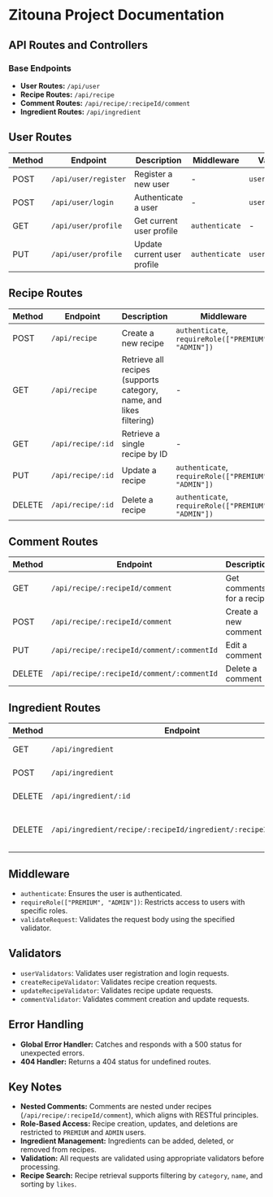 # Zitouna Project Documentation

## API Routes and Controllers

### Base Endpoints
- **User Routes:** `/api/user`
- **Recipe Routes:** `/api/recipe`
- **Comment Routes:** `/api/recipe/:recipeId/comment`
- **Ingredient Routes:** `/api/ingredient`

## User Routes
| Method | Endpoint | Description | Middleware | Validators |
|--------|---------|-------------|------------|------------|
| POST   | `/api/user/register` | Register a new user | - | `userValidators` |
| POST   | `/api/user/login` | Authenticate a user | - | `userValidators` |
| GET    | `/api/user/profile` | Get current user profile | `authenticate` | - |
| PUT    | `/api/user/profile` | Update current user profile | `authenticate` | `userValidators` |

## Recipe Routes
| Method | Endpoint | Description | Middleware | Validators |
|--------|---------|-------------|------------|------------|
| POST   | `/api/recipe` | Create a new recipe | `authenticate`, `requireRole(["PREMIUM", "ADMIN"])` | `createRecipeValidator`, `validateRequest` |
| GET    | `/api/recipe` | Retrieve all recipes (supports category, name, and likes filtering) | - | - |
| GET    | `/api/recipe/:id` | Retrieve a single recipe by ID | - | - |
| PUT    | `/api/recipe/:id` | Update a recipe | `authenticate`, `requireRole(["PREMIUM", "ADMIN"])` | `updateRecipeValidator`, `validateRequest` |
| DELETE | `/api/recipe/:id` | Delete a recipe | `authenticate`, `requireRole(["PREMIUM", "ADMIN"])` | - |

## Comment Routes
| Method | Endpoint | Description | Middleware | Validators |
|--------|---------|-------------|------------|------------|
| GET    | `/api/recipe/:recipeId/comment` | Get comments for a recipe | - | - |
| POST   | `/api/recipe/:recipeId/comment` | Create a new comment | `authenticate` | `commentValidator`, `validateRequest` |
| PUT    | `/api/recipe/:recipeId/comment/:commentId` | Edit a comment | `authenticate` | `commentValidator`, `validateRequest` |
| DELETE | `/api/recipe/:recipeId/comment/:commentId` | Delete a comment | `authenticate` | - |

## Ingredient Routes
| Method | Endpoint | Description | Middleware | Validators |
|--------|---------|-------------|------------|------------|
| GET    | `/api/ingredient` | Retrieve all ingredients | - | - |
| POST   | `/api/ingredient` | Add a new ingredient | `authenticate` | - |
| DELETE | `/api/ingredient/:id` | Delete an ingredient | `authenticate` | - |
| DELETE | `/api/ingredient/recipe/:recipeId/ingredient/:recipeIngredientId` | Remove an ingredient from a recipe | `authenticate` | - |

## Middleware
- `authenticate`: Ensures the user is authenticated.
- `requireRole(["PREMIUM", "ADMIN"])`: Restricts access to users with specific roles.
- `validateRequest`: Validates the request body using the specified validator.

## Validators
- `userValidators`: Validates user registration and login requests.
- `createRecipeValidator`: Validates recipe creation requests.
- `updateRecipeValidator`: Validates recipe update requests.
- `commentValidator`: Validates comment creation and update requests.

## Error Handling
- **Global Error Handler:** Catches and responds with a 500 status for unexpected errors.
- **404 Handler:** Returns a 404 status for undefined routes.

## Key Notes
- **Nested Comments:** Comments are nested under recipes (`/api/recipe/:recipeId/comment`), which aligns with RESTful principles.
- **Role-Based Access:** Recipe creation, updates, and deletions are restricted to `PREMIUM` and `ADMIN` users.
- **Ingredient Management:** Ingredients can be added, deleted, or removed from recipes.
- **Validation:** All requests are validated using appropriate validators before processing.
- **Recipe Search:** Recipe retrieval supports filtering by `category`, `name`, and sorting by `likes`.

